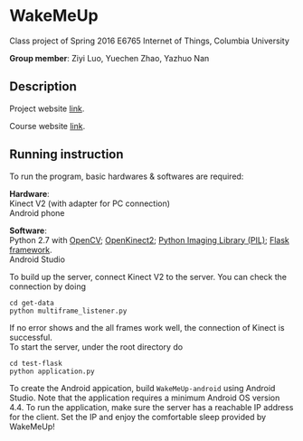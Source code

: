 # WakeMeUp
Class project of Spring 2016 E6765 Internet of Things, Columbia University

__Group member__: Ziyi Luo, Yuechen Zhao, Yazhuo Nan

Description
-----------
Project website [link](http://iotcolumbia2016tue4.weebly.com/).

Course website [link](http://iotcolumbia.weebly.com/).

Running instruction
-----------
To run the program, basic hardwares & softwares are required:


__Hardware__: <br /> 
Kinect V2 (with adapter for PC connection) <br /> 
Android phone

__Software__: <br /> 
Python 2.7 with [OpenCV](http://opencv.org/); [OpenKinect2](https://github.com/OpenKinect/libfreenect2); [Python Imaging Library (PIL)](http://www.pythonware.com/products/pil/); [Flask framework](http://flask.pocoo.org/). <br /> 
Android Studio <br />

To build up the server, connect Kinect V2 to the server. You can check the connection by doing
```
cd get-data
python multiframe_listener.py
```
If no error shows and the all frames work well, the connection of Kinect is successful. <br /> 
To start the server, under the root directory do
```
cd test-flask
python application.py
```
To create the Android appication, build `WakeMeUp-android` using Android Studio. Note that the application requires a minimum Android OS version 4.4.
To run the application, make sure the server has a reachable IP address for the client. Set the IP and enjoy the comfortable sleep provided by WakeMeUp!

